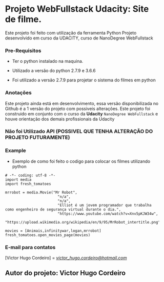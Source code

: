 # Projeto WebFullstack Udacity: Site de filme.


Este projeto foi feito com utilização da ferramenta Python
Projeto desenvolvido em curso da UDACITY, curso de NanoDegree WebFullstack

### Pre-Requisitos

- Ter o python instalado na maquina.

- Utilizado a versão do python 2.7.9 e 3.6.6 

- Foi utilizado a versão 2.7.9 para projetar o sistema do filmes em python

### Anotações
Este projeto ainda está em desenvolvimento, essa versão disponibilizada no Github
é a 1 versão do projeto com possiveis alterações.
Este projeto foi construido em conjunto com o curso da **Udacity** `NanoDegree WebFullstack`
e houve orientação dos demais profissionais da Udacity


### Não foi Utilizado API (POSSIVEL QUE TENHA ALTERAÇÃO DO PROJETO FUTURAMENTE)

### Example

- Exemplo de como foi feito o codigo para colocar os filmes utilizando python

```
# -*- coding: utf-8 -*-
import media
import fresh_tomatoes

mrrobot = media.Movie("Mr Robot",
                        "n/a",
                        "n/a",
                        "Elliot é um jovem programador que trabalha como engenheiro de segurança virtual durante o dia.",
                        "https://www.youtube.com/watch?v=Xnv5pKJW34w",
                      "https://upload.wikimedia.org/wikipedia/en/9/95/MrRobot_intertitle.png")

movies = [Animais,infinitywar,logan,mrrobot]
fresh_tomatoes.open_movies_page(movies)
```

### E-mail para contatos
[Victor Hugo Cordeiro] = *victor_hugo.cordeiro@hotmail.com*


Autor do projeto: Victor Hugo Cordeiro
---


